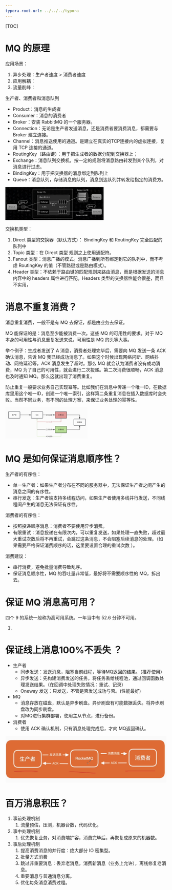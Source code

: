 ```yaml
---
typora-root-url: ../../../typora
---
```


[TOC]

# MQ 的原理

应用场景：

1. 异步处理：生产者速度 > 消费者速度
2. 应用解耦：
3. 流量削峰：



生产者、消费者和消息队列

- Product：消息的生成者
- Consumer：消息的消费者 
- Broker：安装 RabbitMQ 的一个服务器。
- Connection：无论是生产者发送消息，还是消费者要消费消息，都需要与 Broker 建立连接。  
- Channel：消息推送使用的通道。是建立在真实的TCP连接内的虚拟连接，复用 TCP 连接的通道。
- RoutingKey（路由键）：用于把生成者的数据分配到交换器上；
- Exchange：消息队列交换机，按一定的规则将消息路由转发到某个队列，对消息进行过虑。
- BindingKey：用于把交换器的消息绑定到队列上
- Queue：消息队列，存储消息的队列，消息到达队列并转发给指定的消费方。



<img src="/images/tmp/WX20230307-165247@2x.png" style="zoom:30%;" />



交换机类型：

1. Direct 类型的交换器（默认方式）： BindingKey 和 RoutingKey 完全匹配的队列中
2. Topic 类型：在 Direct 类型 规则之上使用通配符。
3. Fanout 类型：消息广播的模式。消息广播到所有绑定到它的队列中，而不考虑 RoutingKey 的值（不管路键或是路由模式）。
4. Header 类型：不依赖于路由键的匹配规则来路由消息，而是根据发送的消息内容中的 headers 属性进行匹配。Headers 类型的交换器性能会很差，而且不实用，



# 消息不重复消费？

消息重复消费，一般不是有 MQ 去保证，都是由业务去保证。

MQ 能保证的是：消息至少能被消费一次。这些 MQ 的可用性的要求。对于 MQ 本身的可用性与消息重复发送来说，可用性是 MQ 的头等大事。

举个例子：生成者发送了 A 消息，消费者处理完毕后，需要向 MQ 发送一条 ACK 确认消息，告诉 MQ 我已经成功消息了。如果这个时候出现网络闪断、网络抖动、网络延迟等，ACK 消息发生了超时。那么 MQ 就会认为消费者没有成功消费，MQ 为了自己的可用性，就会进行二次投递。第二次消费很顺畅，ACK 消息也及时通知 MQ。那么这就出现了消费重复。



防止重复一般要求业务自己实现幂等。比如我们在消息中传递一个唯一ID，在数据库里用这个唯一ID，创建一个唯一索引，这样第二条重复消息在插入数据库时会失败。当然不同业务，有不同的处理方案，来保证业务处理的幂等性。



<img src="/images/tmp/WX20230307-182302@2x.png" style="zoom:25%;" />



# MQ 是如何保证消息顺序性？

生产者的有序性：

- 单一生产者：如果生产者分布在不同的服务器中，无法保证生产者之间产生的消息之间的有序性。
- 串行发送：生产者端支持多线程访问，如果生产者使用多线并行发送，不同线程间产生的消息无法保证有序性。



消费者的有序性：

- 按照投递顺序消息：消费者不要使用异步消费。
- 有限重试：消息投递在有限次内，可以重复发送，如果处理一直失败，超过最大重试次数后将不再重试，会跳过这条消息，不会阻塞后续消息的处理。（如果需要严格保证消费顺序的话，这里要设置合理的重试次数 ）。



消费建议：

- 串行消费，避免批量消费导致乱序。
- 保证消息顺序性，MQ 的吞吐量非常低，最好将不需要顺序性的 MQ，拆出去。



# 保证 MQ 消息高可用？

四个 9 的系统一般称为高可用系统。一年当中有 52.6 分钟不可用。 

1. 



# 保证线上消息100%不丢失 ？

- 生产者
  - 同步发送：发送消息，阻塞当前线程，等待MQ返回的结果。（推荐使用）
  - 异步发送：先构建消费发送的任务，将任务丢给线程池，通过回调函数处理发送结果。（在回调中处理失败情况：重试、记录）
  - Oneway 发送：只发送，不管是否发送成功与否。(性能最好)
- MQ
  - 消息存放在磁盘，默认是异步刷盘。异步刷盘有可能数据丢失。将异步刷盘改为同步刷盘。
  - 对MQ进行集群部署，使用主从节点，进行备份。
- 消费者
  -   使用 ACK 确认机制，只有消息处理完成后，才向 MQ返回确认。

<img src="/images/tmp/WX20230306-214318@2x.png" style="zoom:50%;" />



# 百万消息积压？

1. 事前处理机制
   1. 流量预估，压测，机器台数，代码优化。
2. 事中处理机制
   1. 优先恢复业务，对消费端扩容，消费完毕后，再恢复成原来的机器数。
3. 事后处理机制
   1. 提高消费消息的并行度：绝大部分 IO 密集型。
   2. 批量方式消费
   3. 跳过非重要消息：丢弃老消息，消费新消息（业务上允许），离线修复老消息。
   4. 重要消息与普通消息分离。
   5. 优化每条消息消费过程。